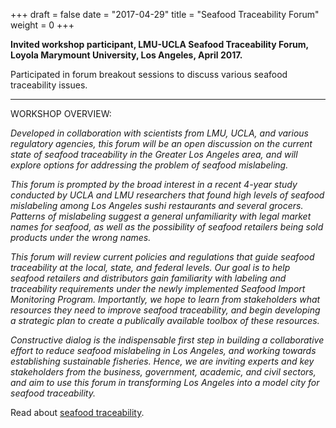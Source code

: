 +++
draft = false
date = "2017-04-29"
title = "Seafood Traceability Forum"
weight = 0
+++

**Invited workshop participant, LMU-UCLA Seafood Traceability Forum, Loyola Marymount University, Los Angeles, April 2017.**

Participated in forum breakout sessions to discuss various seafood traceability issues.

***

WORKSHOP OVERVIEW:

_Developed in collaboration with scientists from LMU, UCLA, and various regulatory agencies, this forum will be an open discussion on the current state of seafood traceability in the
Greater Los Angeles area, and will explore options for addressing the problem of seafood mislabeling._

_This forum is prompted by the broad interest in a recent 4-year study conducted by UCLA and LMU researchers that found high levels of seafood mislabeling among Los Angeles sushi restaurants and several grocers. Patterns of mislabeling suggest a general unfamiliarity with legal market names for seafood, as well as the possibility of seafood retailers being sold products under the wrong names._

_This forum will review current policies and regulations that guide seafood traceability at the local, state, and federal levels. Our goal is to help seafood retailers and distributors gain familiarity with labeling and traceability requirements under the newly implemented Seafood Import Monitoring Program. Importantly, we hope to learn from stakeholders what resources
they need to improve seafood traceability, and begin developing a strategic plan to create a publically available toolbox of these resources._

_Constructive dialog is the indispensable first step in building a collaborative effort to reduce seafood mislabeling in Los Angeles, and working towards establishing sustainable fisheries. Hence, we are inviting experts and key stakeholders from the business, government, academic, and civil sectors, and aim to use this forum in transforming Los Angeles into a model city for seafood traceability._

Read about [seafood traceability](http://www.willettelab.com/uploads/2/3/4/3/23435414/25_willette_and_cheng_2017_delivering_on_seafood_traceability.pdf).